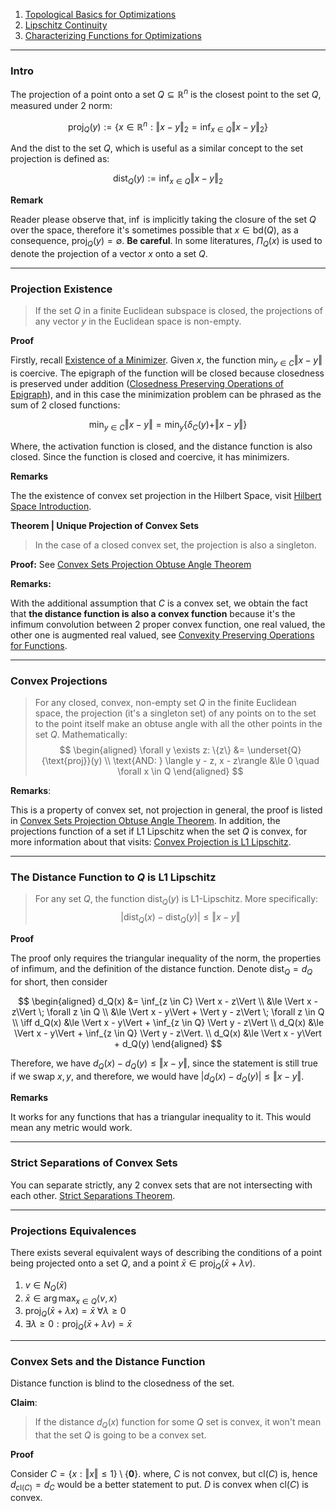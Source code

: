 1. [Topological Basics for Optimizations](Topological%20Basics%20for%20Optimizations.md)
2. [Lipschitz Continuity](Lipschitz%20Continuity.md)
3. [Characterizing Functions for Optimizations](Characterizing%20Functions%20for%20Optimizations.md)


---
### **Intro**

The projection of a point onto a set $Q\subseteq\mathbb{R}^n$ is the closest point to the set $Q$, measured under 2 norm: 

$$
\text{proj}_Q(y) := 
\left\lbrace
    x\in \mathbb{R}^n: \Vert x - y\Vert_2 = \inf_{x\in Q}
    \Vert x - y\Vert_2
\right\rbrace
$$

And the dist to the set $Q$, which is useful as a similar concept to the set projection is defined as: 

$$
\text{dist}_Q(y):= 
    \inf_{x\in Q}\Vert x - y\Vert_2
$$


**Remark**

Reader please observe that, $\inf$ is implicitly taking the closure of the set $Q$ over the space, therefore it's sometimes possible that $x\in \text{bd}(Q)$, as a consequence, $\text{proj}_Q(y) = \emptyset$. **Be careful**. In some literatures, $\Pi_Q(x)$ is used to denote the projection of a vector $x$ onto a set $Q$. 

---
### **Projection Existence**

> If the set $Q$ in a finite Euclidean subspace is closed, the projections of any vector $y$ in the Euclidean space is non-empty. 

**Proof** 

Firstly, recall [Existence of a Minimizer](Existence%20of%20a%20Minimizer.md). Given $x$, the function $\min_{y\in C}\Vert x- y \Vert$ is coercive. The epigraph of the function will be closed because closedness is preserved under addition ([Closedness Preserving Operations of Epigraph](Closedness%20Preserving%20Operations%20of%20Epigraph.md)), and in this case the minimization problem can be phrased as the sum of 2 closed functions: 

$$
\min_{y\in C}\Vert x - y\Vert = \min_{y}\left\lbrace
    \delta_C(y) + \Vert x - y\Vert
\right\rbrace
$$

Where, the activation function is closed, and the distance function is also closed. Since the function is closed and coercive, it has minimizers. 

**Remarks**

The the existence of convex set projection in the Hilbert Space, visit [Hilbert Space Introduction](../../MATH%20601%20Functional%20Analysis,%20Measure%20Theory/Functional%20Spaces/Hilbert%20Space%20Introduction.md). 


**Theorem | Unique Projection of Convex Sets**

> In the case of a closed convex set, the projection is also a singleton. 

**Proof:** See [Convex Sets Projection Obtuse Angle Theorem](Convex%20Sets%20Projection%20Obtuse%20Angle%20Theorem.md)

**Remarks:**

With the additional assumption that $C$ is a convex set, we obtain the fact that **the distance function is also a convex function** because it's the infimum convolution between 2 proper convex function, one real valued, the other one is augmented real valued, see [Convexity Preserving Operations for Functions](Convexity%20Preserving%20Operations%20for%20Functions.md). 


---
### **Convex Projections**

> For any closed, convex, non-empty set $Q$ in the finite Euclidean space, the projection (it's a singleton set) of any points on to the set to the point itself make an obtuse angle with all the other points in the set $Q$. Mathematically: 
> $$
> \begin{aligned}
>     \forall y \exists z: \{z\} &= \underset{Q}{\text{proj}}(y)
>     \\
>     \text{AND: }
>     \langle y - z, x - z\rangle &\le 0 \quad \forall x \in Q
> \end{aligned}
> $$

**Remarks**: 

This is a property of convex set, not projection in general, the proof is listed in [Convex Sets Projection Obtuse Angle Theorem](Convex%20Sets%20Projection%20Obtuse%20Angle%20Theorem.md). 
In addition, the projections function of a set if L1 Lipschitz when the set $Q$ is convex, for more information about that visits: [Convex Projection is L1 Lipschitz](Convex%20Projection%20is%20L1%20Lipschitz.md). 


----
### **The Distance Function to $Q$ is L1 Lipschitz**

> For any set $Q$, the function $\text{dist}_Q(y)$ is L1-Lipschitz. More specifically: 
> $$
>     |\text{dist}_Q(x) - \text{dist}_Q(y)| \le \Vert x - y\Vert
> $$

**Proof**

The proof only requires the triangular inequality of the norm, the properties of infimum, and the definition of the distance function. 
Denote $\text{dist}_Q = d_Q$ for short, then consider 

$$
\begin{aligned}
    d_Q(x) &= \inf_{z \in C} \Vert x - z\Vert
    \\
    &\le \Vert x - z\Vert \; \forall z \in Q
    \\
    &\le \Vert x - y\Vert + \Vert y - z\Vert \; \forall z \in Q
    \\
    \iff
    d_Q(x) 
    &\le 
    \Vert x - y\Vert + \inf_{z \in Q} \Vert y - z\Vert 
    \\
    d_Q(x)
    &\le  \Vert x - y\Vert + \inf_{z \in Q} \Vert y - z\Vert. 
    \\
    d_Q(x) &\le \Vert x - y\Vert + d_Q(y)
\end{aligned}
$$

Therefore, we have $d_Q(x) - d_Q(y) \le \Vert x - y\Vert$, since the statement is still true if we swap $x, y$, and therefore, we would have $|d_Q(x) - d_Q(y)| \le \Vert x - y\Vert$. 

**Remarks**

It works for any functions that has a triangular inequality to it. 
This would mean any metric would work. 




---
### **Strict Separations of Convex Sets**

You can separate strictly, any 2 convex sets that are not intersecting with each other. [Strict Separations Theorem](Strict%20Separations%20Theorem.md). 



---
### **Projections Equivalences**

There exists several equivalent ways of describing the conditions of a point being projected onto a set $Q$, and a point $\bar{x} \in \text{proj}_Q(\bar x + \lambda v)$. 

1. $v \in N_Q(\bar{x})$
2. $\bar x \in \arg\max_{x\in Q}\langle v, x\rangle$
3. $\text{proj}_Q(\bar{x} + \lambda x) = \bar x \; \forall\lambda \ge 0$
4. $\exists \lambda \ge 0 : \text{proj}_Q(\bar x + \lambda v) = \bar x$


---
### **Convex Sets and the Distance Function**

Distance function is blind to the closedness of the set. 

**Claim**: 

> If the distance $d_Q(x)$ function for some $Q$ set is convex, it won't mean that the set $Q$ is going to be a convex set. 

**Proof**

Consider $C = \{x: \Vert x\Vert \le 1\}\setminus \{\mathbf 0\}$. where, $C$ is not convex, but $\text{cl}(C)$ is, hence $d_{\text{cl}(C)} = d_{C}$ would be a better statement to put. $D$ is convex when $\text{cl}(C)$ is convex. 



